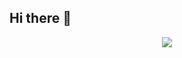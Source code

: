 ## Hi there 👋
<div align="center"> <img src="https://metrics.lecoq.io/ultraman-agul?template=classic&config.timezone=Asia%2FShanghai"> </div>
<!--
**ultraman-agul/ultraman-agul** is a ✨ _special_ ✨ repository because its `README.md` (this file) appears on your GitHub profile.

Here are some ideas to get you started:

- 🔭 I’m currently working on ...
- 🌱 I’m currently learning ...
- 👯 I’m looking to collaborate on ...
- 🤔 I’m looking for help with ...
- 💬 Ask me about ...
- 📫 How to reach me: ...
- 😄 Pronouns: ...
- ⚡ Fun fact: ...
-->
